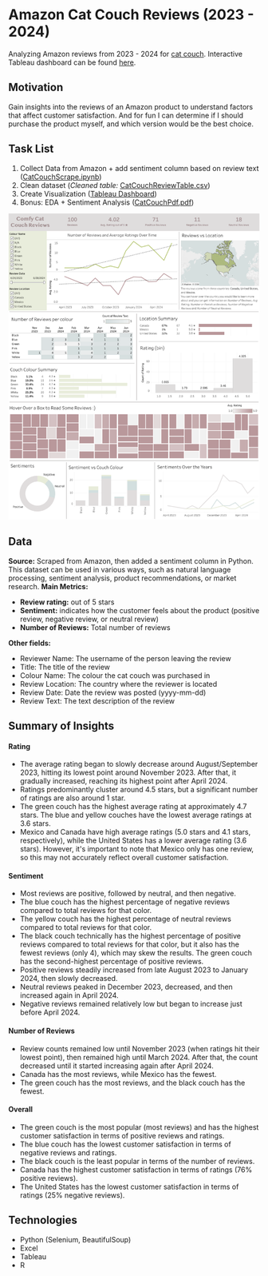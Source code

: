 # Amazon Cat Couch Reviews (2023 - 2024)
Analyzing Amazon reviews from 2023 - 2024 for [cat couch](https://www.amazon.ca/Washable-Medium-Durable-Non-Slip-26%C3%9719%C3%9713/dp/B0C5DMLPNC/ref=cm_cr_arp_d_product_top?ie=UTF8). Interactive Tableau dashboard can be found [here](https://public.tableau.com/app/profile/johanna.schmidle/viz/CatCouchDash/Dashboard1).

## Motivation
Gain insights into the reviews of an Amazon product to understand factors that affect customer satisfaction. And for fun I can determine if I should purchase the product myself, and which version would be the best choice.

## Task List
1. Collect Data from Amazon + add sentiment column based on review text ([CatCouchScrape.ipynb](https://github.com/johannaschmidle/Amazon-Cat-Couch/blob/main/CatCouchScrape.ipynb))
2. Clean dataset (_Cleaned table:_ [CatCouchReviewTable.csv](https://github.com/johannaschmidle/Amazon-Cat-Couch/blob/main/CatCouchReviewTable.csv))
3. Create Visualization ([Tableau Dashboard](https://public.tableau.com/app/profile/johanna.schmidle/viz/CatCouchDash/Dashboard1))
4. Bonus: EDA + Sentiment Analysis ([CatCouchPdf.pdf](https://github.com/johannaschmidle/Amazon-Cat-Couch/blob/main/CatCouchPdf.pdf))

<p align="center">
    <img src="CatCouchDash.png" alt="Tableau Dashboard" width="900">
</p>

## Data
**Source:** Scraped from Amazon, then added a sentiment column in Python. \
This dataset can be used in various ways, such as natural language processing, sentiment analysis, product recommendations, or market research.
**Main Metrics:**
- **Review rating:** out of 5 stars
- **Sentiment:** indicates how the customer feels about the product (positive review, negative review, or neutral review)
- **Number of Reviews:** Total number of reviews
  
**Other fields:**
- Reviewer Name: The username of the person leaving the review
- Title: The title of the review
- Colour Name: The colour the cat couch was purchased in
- Review Location: The country where the reviewer is located
- Review Date: Date the review was posted (yyyy-mm-dd)
- Review Text: The text description of the review

## Summary of Insights
#### Rating
- The average rating began to slowly decrease around August/September 2023, hitting its lowest point around November 2023. After that, it gradually increased, reaching its highest point after April 2024.
- Ratings predominantly cluster around 4.5 stars, but a significant number of ratings are also around 1 star.
- The green couch has the highest average rating at approximately 4.7 stars. The blue and yellow couches have the lowest average ratings at 3.6 stars.
- Mexico and Canada have high average ratings (5.0 stars and 4.1 stars, respectively), while the United States has a lower average rating (3.6 stars). However, it's important to note that Mexico only has one review, so this may not accurately reflect overall customer satisfaction.
#### Sentiment
- Most reviews are positive, followed by neutral, and then negative.
- The blue couch has the highest percentage of negative reviews compared to total reviews for that color.
- The yellow couch has the highest percentage of neutral reviews compared to total reviews for that color.
- The black couch technically has the highest percentage of positive reviews compared to total reviews for that color, but it also has the fewest reviews (only 4), which may skew the results. The green couch has the second-highest percentage of positive reviews.
- Positive reviews steadily increased from late August 2023 to January 2024, then slowly decreased.
- Neutral reviews peaked in December 2023, decreased, and then increased again in April 2024.
- Negative reviews remained relatively low but began to increase just before April 2024.
#### Number of Reviews
- Review counts remained low until November 2023 (when ratings hit their lowest point), then remained high until March 2024. After that, the count decreased until it started increasing again after April 2024.
- Canada has the most reviews, while Mexico has the fewest.
- The green couch has the most reviews, and the black couch has the fewest. 
#### Overall
- The green couch is the most popular (most reviews) and has the highest customer satisfaction in terms of positive reviews and ratings.
- The blue couch has the lowest customer satisfaction in terms of negative reviews and ratings.
- The black couch is the least popular in terms of the number of reviews.
- Canada has the highest customer satisfaction in terms of ratings (76% positive reviews).
- The United States has the lowest customer satisfaction in terms of ratings (25% negative reviews).

## Technologies
- Python (Selenium, BeautifulSoup)
- Excel
- Tableau
- R
